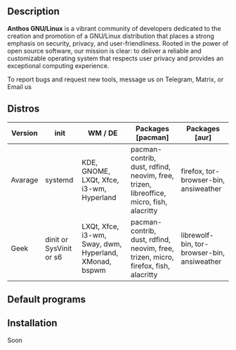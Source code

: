## Description

**Anthos GNU/Linux** is a vibrant community of developers dedicated to the creation and promotion of a GNU/Linux distribution that places a strong emphasis on security, privacy, and user-friendliness. Rooted in the power of open source software, our mission is clear: to deliver a reliable and customizable operating system that respects user privacy and provides an exceptional computing experience.

To report bugs and request new tools, message us on Telegram, Matrix, or Email us

## Distros

| Version      | init      | WM / DE    | Packages [pacman]|Packages [aur]|
|--------------|-----------|------------|------------------|--------------|
| Avarage      | systemd   | KDE, GNOME, LXQt, Xfce, i3-wm, Hyperland|pacman-contrib, dust, rdfind, neovim, free, trizen, libreoffice, micro, fish, alacritty | firefox, tor-browser-bin, ansiweather |
| Geek         | dinit or SysVinit or s6  | LXQt, Xfce, i3-wm, Sway, dwm, Hyperland, XMonad, bspwm |pacman-contrib, dust, rdfind, neovim, free, trizen, micro, firefox, fish, alacritty | librewolf-bin, tor-browser-bin, ansiweather |

## Default programs



## Installation

Soon
